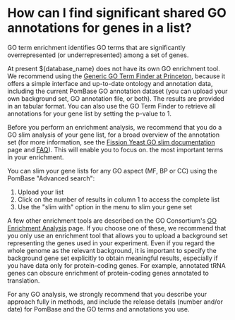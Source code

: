# How can I find significant shared GO annotations for genes in a list?
<!-- pombase_categories: Finding data,Tools and resources,Using ontologies -->

GO term enrichment identifies GO terms that are significantly
overrepresented (or underrepresented) among a set of genes.

At present ${database_name} does not have its own GO enrichment tool.
We recommend using the
[Generic GO Term Finder at Princeton](http://go.princeton.edu/cgi-bin/GOTermFinder),
because it offers a simple interface and up-to-date ontology and
annotation data, including the current PomBase GO annotation dataset
(you can upload your own background set, GO annotation file, or
both). The results are provided in an tabular format. You can also use
the GO Term Finder to retrieve all annotations for your gene list by
setting the p-value to 1.

Before you perform an enrichment analysis, we recommend that you do a
GO slim analysis of your gene list, for a broad overview of the
annotation set (for more information, see the
[Fission Yeast GO slim documentation](documentation/pombase-go-slim-documentation)
page and
[FAQ](faq/how-can-i-use-go-slims-s.-pombe)).
This will enable you to focus on. the most important terms in your
enrichment.

You can slim your gene lists for any GO aspect (MF, BP or CC) using the PomBase "Advanced search":

1. Upload your list
2. Click on the number of results  in column 1 to access the complete list
3. Use the "slim with" option in the menu to slim your gene set


A few other enrichment tools are described on the GO Consortium's 
[GO Enrichment Analysis](https://geneontology.github.io/docs/go-enrichment-analysis/)
page. If you choose one of these, we recommend that you only use an
enrichment tool that allows you to upload a background set
representing the genes used in your experiment. Even if you regard the
whole genome as the relevant background, it is important to specify
the background gene set explicitly to obtain meaningful results,
especially if you have data only for protein-coding genes. For
example, annotated tRNA genes can obscure enrichment of protein-coding
genes annotated to translation.

For any GO analysis, we strongly recommend that you describe your
approach fully in methods, and include the release details (number
and/or date) for PomBase and the GO terms and annotations you use.
